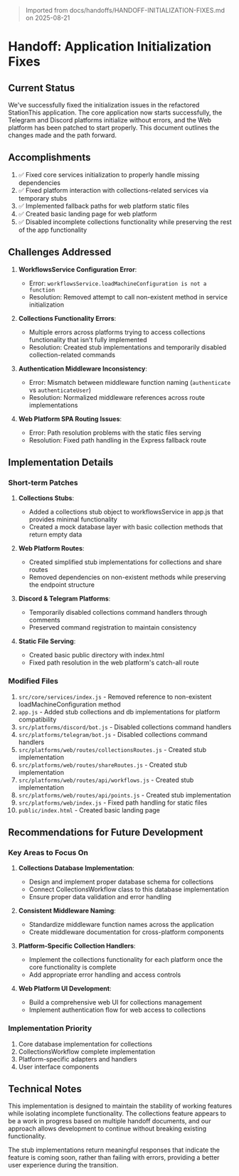 > Imported from docs/handoffs/HANDOFF-INITIALIZATION-FIXES.md on 2025-08-21

# Handoff: Application Initialization Fixes

## Current Status

We've successfully fixed the initialization issues in the refactored StationThis application. The core application now starts successfully, the Telegram and Discord platforms initialize without errors, and the Web platform has been patched to start properly. This document outlines the changes made and the path forward.

## Accomplishments

1. ✅ Fixed core services initialization to properly handle missing dependencies
2. ✅ Fixed platform interaction with collections-related services via temporary stubs 
3. ✅ Implemented fallback paths for web platform static files
4. ✅ Created basic landing page for web platform
5. ✅ Disabled incomplete collections functionality while preserving the rest of the app functionality

## Challenges Addressed

1. **WorkflowsService Configuration Error**:
   - Error: `workflowsService.loadMachineConfiguration is not a function`
   - Resolution: Removed attempt to call non-existent method in service initialization

2. **Collections Functionality Errors**:
   - Multiple errors across platforms trying to access collections functionality that isn't fully implemented
   - Resolution: Created stub implementations and temporarily disabled collection-related commands

3. **Authentication Middleware Inconsistency**:
   - Error: Mismatch between middleware function naming (`authenticate` vs `authenticateUser`)
   - Resolution: Normalized middleware references across route implementations

4. **Web Platform SPA Routing Issues**:
   - Error: Path resolution problems with the static files serving
   - Resolution: Fixed path handling in the Express fallback route

## Implementation Details

### Short-term Patches

1. **Collections Stubs**: 
   - Added a collections stub object to workflowsService in app.js that provides minimal functionality
   - Created a mock database layer with basic collection methods that return empty data

2. **Web Platform Routes**: 
   - Created simplified stub implementations for collections and share routes
   - Removed dependencies on non-existent methods while preserving the endpoint structure

3. **Discord & Telegram Platforms**: 
   - Temporarily disabled collections command handlers through comments
   - Preserved command registration to maintain consistency

4. **Static File Serving**: 
   - Created basic public directory with index.html
   - Fixed path resolution in the web platform's catch-all route

### Modified Files

1. `src/core/services/index.js` - Removed reference to non-existent loadMachineConfiguration method
2. `app.js` - Added stub collections and db implementations for platform compatibility
3. `src/platforms/discord/bot.js` - Disabled collections command handlers
4. `src/platforms/telegram/bot.js` - Disabled collections command handlers
5. `src/platforms/web/routes/collectionsRoutes.js` - Created stub implementation
6. `src/platforms/web/routes/shareRoutes.js` - Created stub implementation
7. `src/platforms/web/routes/api/workflows.js` - Created stub implementation
8. `src/platforms/web/routes/api/points.js` - Created stub implementation
9. `src/platforms/web/index.js` - Fixed path handling for static files
10. `public/index.html` - Created basic landing page

## Recommendations for Future Development

### Key Areas to Focus On

1. **Collections Database Implementation**:
   - Design and implement proper database schema for collections
   - Connect CollectionsWorkflow class to this database implementation
   - Ensure proper data validation and error handling

2. **Consistent Middleware Naming**:
   - Standardize middleware function names across the application
   - Create middleware documentation for cross-platform components

3. **Platform-Specific Collection Handlers**:
   - Implement the collections functionality for each platform once the core functionality is complete
   - Add appropriate error handling and access controls

4. **Web Platform UI Development**:
   - Build a comprehensive web UI for collections management
   - Implement authentication flow for web access to collections

### Implementation Priority

1. Core database implementation for collections
2. CollectionsWorkflow complete implementation
3. Platform-specific adapters and handlers
4. User interface components

## Technical Notes

This implementation is designed to maintain the stability of working features while isolating incomplete functionality. The collections feature appears to be a work in progress based on multiple handoff documents, and our approach allows development to continue without breaking existing functionality.

The stub implementations return meaningful responses that indicate the feature is coming soon, rather than failing with errors, providing a better user experience during the transition. 